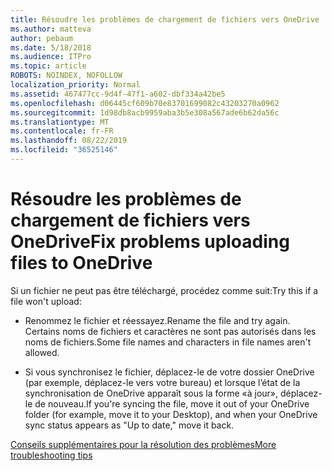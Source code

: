 ```yaml
---
title: Résoudre les problèmes de chargement de fichiers vers OneDrive
ms.author: matteva
author: pebaum
ms.date: 5/18/2018
ms.audience: ITPro
ms.topic: article
ROBOTS: NOINDEX, NOFOLLOW
localization_priority: Normal
ms.assetid: 467477cc-9d4f-47f1-a602-dbf334a42be5
ms.openlocfilehash: d06445cf609b70e83701699082c43203270a0962
ms.sourcegitcommit: 1d98db8acb9959aba3b5e308a567ade6b62da56c
ms.translationtype: MT
ms.contentlocale: fr-FR
ms.lasthandoff: 08/22/2019
ms.locfileid: "36525146"
---
```

# <a name="fix-problems-uploading-files-to-onedrive"></a><span data-ttu-id="0c3de-102">Résoudre les problèmes de chargement de fichiers vers OneDrive</span><span class="sxs-lookup"><span data-stu-id="0c3de-102">Fix problems uploading files to OneDrive</span></span>

<span data-ttu-id="0c3de-103">Si un fichier ne peut pas être téléchargé, procédez comme suit:</span><span class="sxs-lookup"><span data-stu-id="0c3de-103">Try this if a file won't upload:</span></span>
  
- <span data-ttu-id="0c3de-104">Renommez le fichier et réessayez.</span><span class="sxs-lookup"><span data-stu-id="0c3de-104">Rename the file and try again.</span></span> <span data-ttu-id="0c3de-105">Certains noms de fichiers et caractères ne sont pas autorisés dans les noms de fichiers.</span><span class="sxs-lookup"><span data-stu-id="0c3de-105">Some file names and characters in file names aren't allowed.</span></span> 
    
- <span data-ttu-id="0c3de-106">Si vous synchronisez le fichier, déplacez-le de votre dossier OneDrive (par exemple, déplacez-le vers votre bureau) et lorsque l’état de la synchronisation de OneDrive apparaît sous la forme «à jour», déplacez-le de nouveau.</span><span class="sxs-lookup"><span data-stu-id="0c3de-106">If you're syncing the file, move it out of your OneDrive folder (for example, move it to your Desktop), and when your OneDrive sync status appears as "Up to date," move it back.</span></span> 
    
[<span data-ttu-id="0c3de-107">Conseils supplémentaires pour la résolution des problèmes</span><span class="sxs-lookup"><span data-stu-id="0c3de-107">More troubleshooting tips</span></span>](https://go.microsoft.com/fwlink/?linkid=873155)
  

